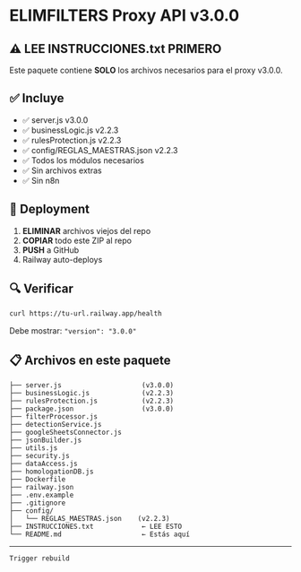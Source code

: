 # ELIMFILTERS Proxy API v3.0.0

## ⚠️ LEE INSTRUCCIONES.txt PRIMERO

Este paquete contiene **SOLO** los archivos necesarios para el proxy v3.0.0.

## ✅ Incluye

- ✅ server.js v3.0.0
- ✅ businessLogic.js v2.2.3
- ✅ rulesProtection.js v2.2.3  
- ✅ config/REGLAS_MAESTRAS.json v2.2.3
- ✅ Todos los módulos necesarios
- ✅ Sin archivos extras
- ✅ Sin n8n

## 🚀 Deployment

1. **ELIMINAR** archivos viejos del repo
2. **COPIAR** todo este ZIP al repo
3. **PUSH** a GitHub
4. Railway auto-deploys

## 🔍 Verificar

```bash
curl https://tu-url.railway.app/health
```

Debe mostrar: `"version": "3.0.0"`

## 📋 Archivos en este paquete

```
├── server.js                    (v3.0.0)
├── businessLogic.js             (v2.2.3)
├── rulesProtection.js           (v2.2.3)
├── package.json                 (v3.0.0)
├── filterProcessor.js
├── detectionService.js
├── googleSheetsConnector.js
├── jsonBuilder.js
├── utils.js
├── security.js
├── dataAccess.js
├── homologationDB.js
├── Dockerfile
├── railway.json
├── .env.example
├── .gitignore
├── config/
│   └── REGLAS_MAESTRAS.json    (v2.2.3)
├── INSTRUCCIONES.txt            ← LEE ESTO
└── README.md                    ← Estás aquí
```
---
<!-- Trigger rebuild 2025-10-29 -->
```
Trigger rebuild
